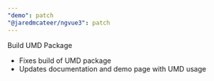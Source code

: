 ```yaml
---
"demo": patch
"@jaredmcateer/ngvue3": patch
---
```


Build UMD Package

- Fixes build of UMD package
- Updates documentation and demo page with UMD usage

